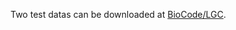 Two test datas can be downloaded at [BioCode/LGC](https://bigd.big.ac.cn/biocode/tools/4/releases/4).
